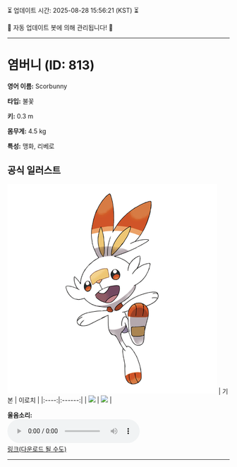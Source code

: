 
⏳ 업데이트 시간: 2025-08-28 15:56:21 (KST) ⏳

🤖 자동 업데이트 봇에 의해 관리됩니다! 🤖

---

# 염버니 (ID: 813)
**영어 이름:** Scorbunny

**타입:** 불꽃

**키:** 0.3 m

**몸무게:** 4.5 kg

**특성:** 맹화, 리베로

## 공식 일러스트
![](https://raw.githubusercontent.com/PokeAPI/sprites/master/sprites/pokemon/other/official-artwork/813.png)
| 기본 | 이로치 |
|:----:|:------:|
| <img src="http://play.pokemonshowdown.com/sprites/ani/scorbunny.gif" width="200"> | <img src="http://play.pokemonshowdown.com/sprites/ani-shiny/scorbunny.gif" width="200"> |

**울음소리:**<br><audio controls src="https://raw.githubusercontent.com/PokeAPI/cries/main/cries/pokemon/latest/813.ogg"></audio><br> [링크(다운로드 될 수도)](https://raw.githubusercontent.com/PokeAPI/cries/main/cries/pokemon/latest/813.ogg)


---
